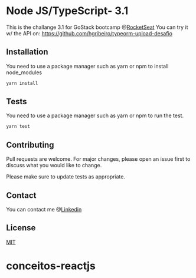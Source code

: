# Node JS/TypeScript- 3.1

This is the challange 3.1 for GoStack bootcamp @[RocketSeat](https://rocketseat.com.br/) 
You can try it w/ the API on: https://github.com/hgribeiro/typeorm-upload-desafio

## Installation

You need to use a package manager such as yarn or npm to install node_modules

```bash
yarn install
```

## Tests

You need to use a package manager such as yarn or npm to run the test.
```bash
yarn test
```

## Contributing
Pull requests are welcome. For major changes, please open an issue first to discuss what you would like to change.

Please make sure to update tests as appropriate.


## Contact 
You can contact me @[Linkedin](https://www.linkedin.com/in/hgribeiro/)

## License
[MIT](https://choosealicense.com/licenses/mit/)




# conceitos-reactjs
